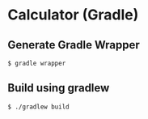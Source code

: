 # Calculator (Gradle)

## Generate Gradle Wrapper

```
$ gradle wrapper
```

## Build using gradlew

```
$ ./gradlew build
```
